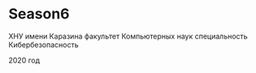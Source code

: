 # Season6

ХНУ имени Каразина факультет Компьютерных наук специальность Кибербезопасность

2020 год
